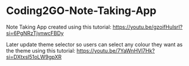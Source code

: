 # Coding2GO-Note-Taking-App
Note Taking App created using this tutorial: https://youtu.be/gzoifHuIsrI?si=6PgNRzTjvnwcFBDy

Later update theme selector so users can select any colour they want as the theme using this tutorial: https://youtu.be/7YaWnHVl7Hk?si=DXtxsl51oLW9gpXR
